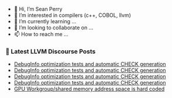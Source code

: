 - 👋 Hi, I’m Sean Perry
- 👀 I’m interested in compilers (c++, COBOL, llvm)
- 🌱 I’m currently learning ...
- 💞️ I’m looking to collaborate on ...
- 📫 How to reach me ...

<!---
s66perry/s66perry is a ✨ special ✨ repository because its `README.md` (this file) appears on your GitHub profile.
You can click the Preview link to take a look at your changes.
--->
### 📕 Latest LLVM Discourse Posts

<!-- DISCOURSE-LLVM:START -->
- [DebugInfo optimization tests and automatic CHECK generation](https://discourse.llvm.org/t/debuginfo-optimization-tests-and-automatic-check-generation/67246#post_8)
- [DebugInfo optimization tests and automatic CHECK generation](https://discourse.llvm.org/t/debuginfo-optimization-tests-and-automatic-check-generation/67246#post_7)
- [DebugInfo optimization tests and automatic CHECK generation](https://discourse.llvm.org/t/debuginfo-optimization-tests-and-automatic-check-generation/67246#post_6)
- [DebugInfo optimization tests and automatic CHECK generation](https://discourse.llvm.org/t/debuginfo-optimization-tests-and-automatic-check-generation/67246#post_5)
- [GPU Workgroup/shared memory address space is hard coded](https://discourse.llvm.org/t/gpu-workgroup-shared-memory-address-space-is-hard-coded/67249#post_1)
<!-- DISCOURSE-LLVM:END -->
